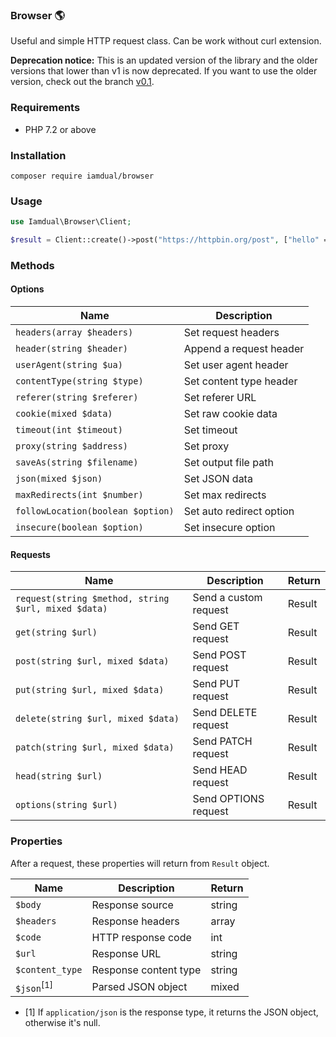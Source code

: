 ### Browser 🌎
Useful and simple HTTP request class. Can be work without curl extension.

**Deprecation notice:** This is an updated version of the library and the older versions that lower than v1 is now deprecated. If you want to use the older version, check out the branch [v0.1](https://github.com/iamdual/browser/tree/v0.1). 

### Requirements
* PHP 7.2 or above

### Installation
```
composer require iamdual/browser
```

### Usage
```php
use Iamdual\Browser\Client;

$result = Client::create()->post("https://httpbin.org/post", ["hello" => "world"]);
```

### Methods

#### Options
| Name | Description |
|---|---|
| `headers(array $headers)` | Set request headers |
| `header(string $header)` | Append a request header |
| `userAgent(string $ua)` | Set user agent header |
| `contentType(string $type)` | Set content type header |
| `referer(string $referer)` | Set referer URL |
| `cookie(mixed $data)` | Set raw cookie data |
| `timeout(int $timeout)` | Set timeout |
| `proxy(string $address)` | Set proxy |
| `saveAs(string $filename)` | Set output file path |
| `json(mixed $json)` | Set JSON data |
| `maxRedirects(int $number)` | Set max redirects |
| `followLocation(boolean $option)` | Set auto redirect option |
| `insecure(boolean $option)` | Set insecure option |

#### Requests
| Name | Description | Return |
|---|---|---|
| `request(string $method, string $url, mixed $data)` | Send a custom request | Result |
| `get(string $url)` | Send GET request | Result |
| `post(string $url, mixed $data)` | Send POST request | Result |
| `put(string $url, mixed $data)` | Send PUT request | Result |
| `delete(string $url, mixed $data)` | Send DELETE request | Result |
| `patch(string $url, mixed $data)` | Send PATCH request | Result |
| `head(string $url)` | Send HEAD request | Result |
| `options(string $url)` | Send OPTIONS request | Result |

### Properties
After a request, these properties will return from `Result` object.

| Name | Description | Return |
|---|---|---|
| `$body` | Response source | string |
| `$headers` | Response headers | array |
| `$code` | HTTP response code | int |
| `$url` | Response URL | string |
| `$content_type` | Response content type | string |
| `$json`<sup>\[1\]</sup> | Parsed JSON object | mixed |

* \[1\] If `application/json` is the response type, it returns the JSON object, otherwise it's null.
